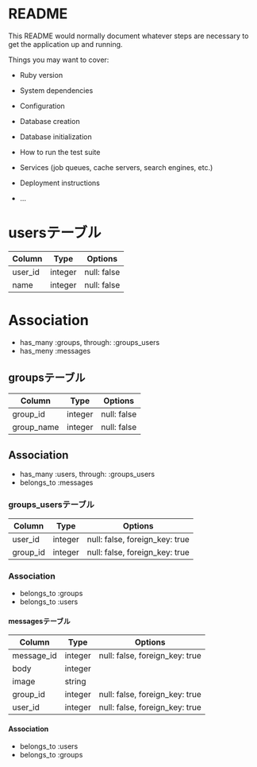 # README

This README would normally document whatever steps are necessary to get the
application up and running.

Things you may want to cover:

* Ruby version

* System dependencies

* Configuration

* Database creation

* Database initialization

* How to run the test suite

* Services (job queues, cache servers, search engines, etc.)

* Deployment instructions

* ...

# usersテーブル

|Column|Type|Options|
|------|----|-------|
|user_id|integer|null: false|
|name|integer|null: false|

# Association
- has_many :groups, through: :groups_users
- has_meny :messages

## groupsテーブル

|Column|Type|Options|
|------|----|-------|
|group_id|integer|null: false|
|group_name|integer|null: false|

## Association
- has_many :users, through: :groups_users
- belongs_to :messages

### groups_usersテーブル

|Column|Type|Options|
|------|----|-------|
|user_id|integer|null: false, foreign_key: true|
|group_id|integer|null: false, foreign_key: true|

### Association
- belongs_to :groups
- belongs_to :users

#### messagesテーブル

|Column|Type|Options|
|------|----|-------|
|message_id|integer|null: false, foreign_key: true|
|body|integer
|image|string
|group_id|integer|null: false, foreign_key: true|
|user_id|integer|null: false, foreign_key: true|

#### Association
- belongs_to :users
- belongs_to :groups